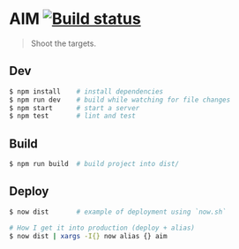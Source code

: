 # AIM [![Build status](https://travis-ci.org/pablopunk/aim.svg?branch=master)](https://travis-ci.org/pablopunk/aim)

> Shoot the targets.

## Dev

```bash
$ npm install    # install dependencies
$ npm run dev    # build while watching for file changes
$ npm start      # start a server
$ npm test       # lint and test
```

## Build

```bash
$ npm run build  # build project into dist/
```

## Deploy

```bash
$ now dist       # example of deployment using `now.sh`

# How I get it into production (deploy + alias)
$ now dist | xargs -I{} now alias {} aim
```
